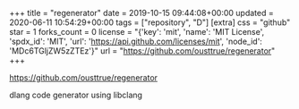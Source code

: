 +++
title = "regenerator"
date = 2019-10-15 09:44:08+00:00
updated = 2020-06-11 10:54:29+00:00
tags = ["repository", "D"]
[extra]
css = "github"
star = 1
forks_count = 0
license = "{'key': 'mit', 'name': 'MIT License', 'spdx_id': 'MIT', 'url': 'https://api.github.com/licenses/mit', 'node_id': 'MDc6TGljZW5zZTEz'}"
url = "https://github.com/ousttrue/regenerator"
+++

<https://github.com/ousttrue/regenerator>

dlang code generator using libclang
